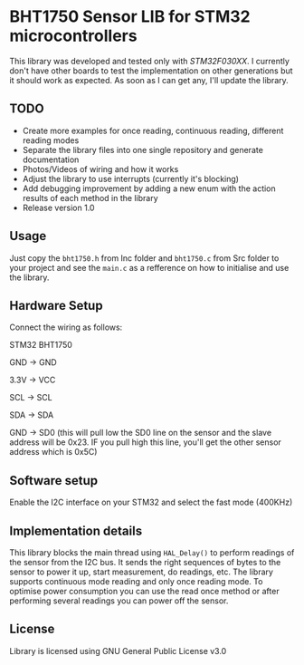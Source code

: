 # BHT1750 Sensor LIB for STM32 microcontrollers

This library was developed and tested only with *STM32F030XX*. I currently don't have other boards to test the implementation on other generations but it should work as expected. As soon as I can get any, I'll update the library.

## TODO

- Create more examples for once reading, continuous reading, different reading modes
- Separate the library files into one single repository and generate documentation
- Photos/Videos of wiring and how it works
- Adjust the library to use interrupts (currently it's blocking)
- Add debugging improvement by adding a new enum with the action results of each method in the library
- Release version 1.0

## Usage

Just copy the `bht1750.h` from Inc folder and `bht1750.c` from Src folder to your project and see the `main.c` as a refference on how to initialise and use the library. 

## Hardware Setup

Connect the wiring as follows:

STM32 BHT1750

GND -> GND

3.3V -> VCC

SCL -> SCL

SDA -> SDA

GND -> SD0 (this will pull low the SD0 line on the sensor and the slave address will be 0x23. IF you pull high this line, you'll get the other sensor address which is 0x5C)

## Software setup
Enable the I2C interface on your STM32 and select the fast mode (400KHz)

## Implementation details

This library blocks the main thread using `HAL_Delay()` to perform readings of the sensor from the I2C bus. It sends the right sequences of bytes to the sensor to power it up, start measurement, do readings, etc. The library supports continuous mode reading and only once reading mode. To optimise power consumption you can use the read once method or after performing several readings you can power off the sensor.

## License

Library is licensed using GNU General Public License v3.0